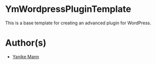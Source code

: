 # YmWordpressPluginTemplate

This is a base template for creating an advanced plugin for WordPress.

# Author(s)
* [Yanike Mann](https://github.com/yanike )